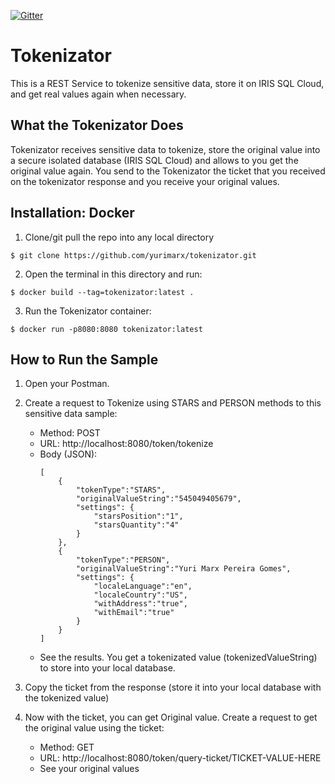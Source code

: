 [![Gitter](https://img.shields.io/badge/Available%20on-Intersystems%20Open%20Exchange-00b2a9.svg)](https://openexchange.intersystems.com/package/tokenizator)

# Tokenizator
This is a REST Service to tokenize sensitive data, store it on IRIS SQL Cloud, and get real values again when necessary.

## What the Tokenizator Does

Tokenizator receives sensitive data to tokenize, store the original value into a secure isolated database (IRIS SQL Cloud) and allows to you get the original value again. You send to the Tokenizator the ticket that you received on the tokenizator response and you receive your original values.

## Installation: Docker
1. Clone/git pull the repo into any local directory

```
$ git clone https://github.com/yurimarx/tokenizator.git
```

2. Open the terminal in this directory and run:

```
$ docker build --tag=tokenizator:latest .
```

3. Run the Tokenizator container:

```
$ docker run -p8080:8080 tokenizator:latest
```


## How to Run the Sample

1. Open your Postman.
2. Create a request to Tokenize using STARS and PERSON methods to this sensitive data sample:
	- Method: POST
	- URL: http://localhost:8080/token/tokenize
	- Body (JSON): 
		```
		[
		    {
		    	"tokenType":"STARS",
		    	"originalValueString":"545049405679",
		    	"settings": {
		        	"starsPosition":"1",
		        	"starsQuantity":"4"
		    	}
		    },
		    {
			    "tokenType":"PERSON",
			    "originalValueString":"Yuri Marx Pereira Gomes",
			    "settings": {
			        "localeLanguage":"en",
			        "localeCountry":"US",
			        "withAddress":"true",
			        "withEmail":"true"
			    }
			}
		]
		```
	- See the results. You get a tokenizated value (tokenizedValueString) to store into your local database. 

3. Copy the ticket from the response (store it into your local database with the tokenized value)
4. Now with the ticket, you can get Original value. Create a request to get the original value using the ticket:
	- Method: GET
	- URL: http://localhost:8080/token/query-ticket/TICKET-VALUE-HERE
	- See your original values
	
